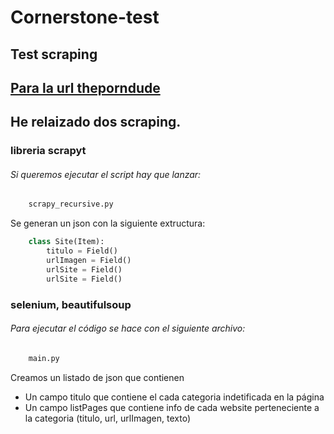 # Cornerstone-test

## Test scraping

## [Para la url theporndude](https://theporndude.com/)

## He relaizado dos scraping.

### **libreria scrapyt**


###### Si queremos ejecutar el script hay que lanzar:



```Python
    scrapy_recursive.py
```

Se generan un json con la siguiente extructura:

```Python
    class Site(Item):
        titulo = Field()
        urlImagen = Field()
        urlSite = Field()
        urlSite = Field()
```


### **selenium, beautifulsoup**


###### Para ejecutar el código se hace con el siguiente archivo:

```Python
    main.py
```

Creamos un listado de json que contienen

* Un campo titulo que contiene el cada categoria indetificada en la página
* Un campo listPages que contiene info de cada website perteneciente a la categoria (titulo, url, urlImagen, texto)

